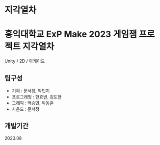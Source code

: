 # 지각열차

# 홍익대학교 ExP Make 2023 게임잼 프로젝트 지각열차
Unity / 2D / 아케이드

## 팀구성
* 기획 : 문서정, 박민지
* 프로그래밍 : 한효빈, 김도현
* 그래픽 : 백승민, 박동훈
* 사운드 : 문서정

## 개발기간
2023.08
